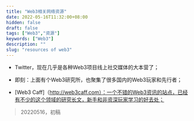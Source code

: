 ```yaml
---
title: "Web3相关网络资源"
date: 2022-05-16T11:32:00+08:00
hidden: false
draft: false
tags: ["Web3","资源"]
keywords: ["Web3"]
description: ""
slug: "resources of web3"
---
```


- Twitter，现在几乎是各种Web3项目线上社交媒体的大本营了；

- 即刻：上面有个Web3研究所，也聚集了很多国内的Web3玩家和先行者；

- [Web3 Caff]（http://web3caff.com）：一个不错的Web3资讯的站点，已经有不少的这个领域的研究长文，新手和非资深玩家学习的好去处；


> 20220516，初稿
